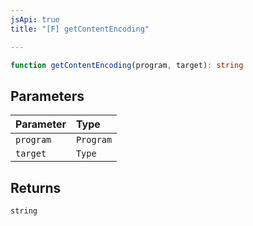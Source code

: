 ```yaml
---
jsApi: true
title: "[F] getContentEncoding"

---
```

```ts
function getContentEncoding(program, target): string
```

## Parameters

| Parameter | Type |
| :------ | :------ |
| `program` | `Program` |
| `target` | `Type` |

## Returns

`string`
